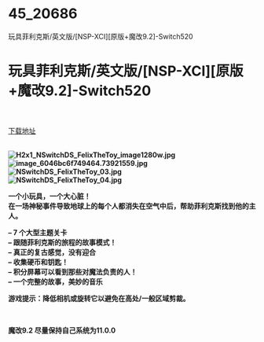 # 45_20686
玩具菲利克斯/英文版/[NSP-XCI][原版+魔改9.2]-Switch520
# 玩具菲利克斯/英文版/[NSP-XCI][原版+魔改9.2]-Switch520
 <br/></br>
[下载地址](https://www.switch520.cc/article/20686 "下载地址")
<br/></br>

<p><strong><img title="H2x1_NSwitchDS_FelixTheToy_image1280w.jpg" src="https://www.switch520.cc/muke_img/2021_07_27_fd08bb32062b1.jpg" alt="H2x1_NSwitchDS_FelixTheToy_image1280w.jpg"></strong><br>
<strong><img title="image_6046bc6f749464.73921559.jpg" src="https://www.switch520.cc/muke_img/2021_07_27_51b3a3966dca1.jpg" alt="image_6046bc6f749464.73921559.jpg"></strong><br>
<strong><img title="NSwitchDS_FelixTheToy_03.jpg" src="https://www.switch520.cc/muke_img/2021_07_27_501a2c0f5816d.jpg" alt="NSwitchDS_FelixTheToy_03.jpg"></strong><br>
<strong><img title="NSwitchDS_FelixTheToy_04.jpg" src="https://www.switch520.cc/muke_img/2021_07_27_8d638cc425348.jpg" alt="NSwitchDS_FelixTheToy_04.jpg">&nbsp;</strong></p>
<p><strong>一个小玩具，一个大心脏！</strong><br>
<strong>在一场神秘事件导致地球上的每个人都消失在空气中后，帮助菲利克斯找到他的主人。</strong></p>
<p><strong>– 7 个大型主题关卡</strong><br>
<strong>– 跟随菲利克斯的旅程的故事模式！</strong><br>
<strong>– 真正的复古感觉，没有迎合</strong><br>
<strong>– 收集硬币和钥匙！</strong><br>
<strong>– 积分屏幕可以看到那些对魔法负责的人！</strong><br>
<strong>– 一个完整的故事，美妙的音乐</strong></p>
<p><strong>游戏提示：降低相机或旋转它以避免在高处/一般区域剪裁。</strong></p>
<p>&nbsp;</p>
<p><strong>魔改9.2 尽量保持自己系统为11.0.0</strong></p>
